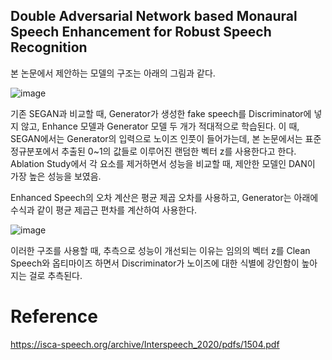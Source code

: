 ## Double Adversarial Network based Monaural Speech Enhancement for Robust Speech Recognition
본 논문에서 제안하는 모델의 구조는 아래의 그림과 같다.

![image](https://user-images.githubusercontent.com/33983084/108619929-954b6100-746b-11eb-8e67-9198449b4ac3.png) 

기존 SEGAN과 비교할 때, Generator가 생성한 fake speech를 Discriminator에 넣지 않고, Enhance 모델과 Generator 모델 두 개가 적대적으로 학습된다. 이 때, SEGAN에서는 Generator의 입력으로 노이즈 인풋이 들어가는데, 본 논문에서는 표준 정규분포에서 추출된 0~1의 값들로 이루어진 랜덤한 벡터 z를 사용한다고 한다. Ablation Study에서 각 요소를 제거하면서 성능을 비교할 때, 제안한 모델인 DAN이 가장 높은 성능을 보였음.

Enhanced Speech의 오차 계산은 평균 제곱 오차를 사용하고, Generator는 아래에 수식과 같이 평균 제곱근 편차를 계산하여 사용한다.

![image](https://user-images.githubusercontent.com/33983084/108620034-76010380-746c-11eb-897e-987e805d5500.png)

이러한 구조를 사용할 때, 추측으로 성능이 개선되는 이유는 임의의 벡터 z를 Clean Speech와 옵티마이즈 하면서 Discriminator가 노이즈에 대한 식별에 강인함이 높아지는 걸로 추측된다.



# Reference

https://isca-speech.org/archive/Interspeech_2020/pdfs/1504.pdf
